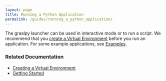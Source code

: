```yaml
---
layout: page
title: Running a Python Application
permalink: /guides/running_a_python_application/
---
```

The graalpy launcher can be used in interactive mode or to run a script.
We recommend that you [create a Virtual Environment](/guides/creating_a_virtual_environment/) before you run an application.
For some example applications, see [Examples](/examples/).

### Related Documentation
* [Creating a Virtual Environment](/guides/creating_a_virtual_environment/)
* [Getting Started](/getting_started/)